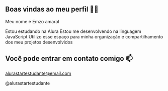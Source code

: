 ## Boas vindas ao meu perfil 💙💙
Meu nome é Emzo amaral 

Estou estudando na Alura
Estou me desenvolvendo na linguagem JavaScript
Utilizo esse espaço para minha organização e compartilhamento dos meu projetos desenvolvidos

## Você pode entrar em contato comigo 📫
alurastartestudante@email.com

@alurastartestudante
